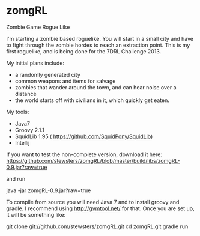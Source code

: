 zomgRL
======

Zombie Game Rogue Like


I'm starting a zombie based roguelike.  You will start in a small city and have to fight through the zombie hordes to reach an extraction point.
 This is my first roguelike, and is being done for the 7DRL Challenge 2013.

My initial plans include:
+ a randomly generated city
+ common weapons and items for salvage
+ zombies that wander around the town, and can hear noise over a distance
+ the world starts off with civilians in it, which quickly get eaten.

My tools:
+ Java7
+ Groovy 2.1.1
+ SquidLib 1.95 ( https://github.com/SquidPony/SquidLib)
+ Intellij


If you want to test the non-complete version, download it here:
https://github.com/stewsters/zomgRL/blob/master/build/libs/zomgRL-0.9.jar?raw=true

and run

java -jar zomgRL-0.9.jar?raw=true


To compile from source you will need Java 7 and to install groovy and gradle.  I recommend using http://gvmtool.net/ for that.
Once you are set up, it will be something like:

git clone git://github.com/stewsters/zomgRL.git
cd zomgRL.git
gradle run


